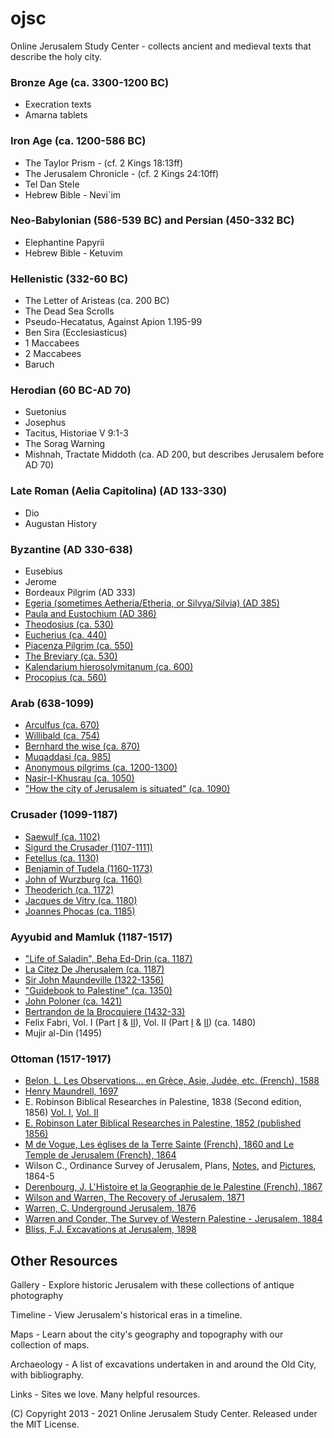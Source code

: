 # ojsc
Online Jerusalem Study Center - collects ancient and medieval texts that describe the holy city.

### Bronze Age (ca. 3300-1200 BC)

- Execration texts
- Amarna tablets

### Iron Age (ca. 1200-586 BC)

- The Taylor Prism - (cf. 2 Kings 18:13ff)
- The Jerusalem Chronicle - (cf. 2 Kings 24:10ff)
- Tel Dan Stele
- Hebrew Bible - Nevi`im

### Neo-Babylonian (586-539 BC) and Persian (450-332 BC)

- Elephantine Papyrii
- Hebrew Bible - Ketuvim

### Hellenistic (332-60 BC)

- The Letter of Aristeas (ca. 200 BC)
- The Dead Sea Scrolls
- Pseudo-Hecatatus, Against Apion 1.195-99
- Ben Sira (Ecclesiasticus)
- 1 Maccabees
- 2 Maccabees
- Baruch

### Herodian (60 BC-AD 70)

- Suetonius
- Josephus
- Tacitus, Historiae V 9:1-3
- The Sorag Warning
- Mishnah, Tractate Middoth (ca. AD 200, but describes Jerusalem before AD 70)

### Late Roman (Aelia Capitolina) (AD 133-330)

- Dio
- Augustan History

### Byzantine (AD 330-638)

- Eusebius
- Jerome
- Bordeaux Pilgrim (AD 333)
- [Egeria (sometimes Aetheria/Etheria, or Silvya/Silvia) (AD 385)](http://archive.org/stream/cu31924091167860#page/n9/mode/2up)
- [Paula and Eustochium (AD 386)](http://archive.org/stream/cu31924028534174#page/n5/mode/2up)
- [Theodosius (ca. 530)](http://archive.org/stream/cu31924028534216#page/n5/mode/2up)
- [Eucherius (ca. 440)](http://archive.org/stream/p2libraryofpales01paleuoft#page/n9/mode/2up)
- [Piacenza Pilgrim (ca. 550)](http://archive.org/stream/cu31924028534232#page/n9/mode/2up)
- [The Breviary (ca. 530)](http://archive.org/stream/p2libraryofpales01paleuoft#page/n15/mode/2up)
- [Kalendarium hierosolymitanum (ca. 600)](https://web.archive.org/web/20160310221057/http://bethlehem.custodia.org/default.asp?id=668)
- [Procopius (ca. 560)](http://archive.org/stream/cu31924028534224#page/n11/mode/2up)

### Arab (638-1099)

- [Arculfus (ca. 670)](http://archive.org/stream/libraryofpalesti03paleuoft#page/n7/mode/2up)
- [Willibald (ca. 754)](http://archive.org/stream/cu31924028534257#page/n5/mode/2up)
- [Bernhard the wise (ca. 870)](http://archive.org/stream/cu31924028534273#page/n7/mode/2up)
- [Muqaddasi (ca. 985)]()
- [Anonymous pilgrims (ca. 1200-1300)](http://archive.org/stream/cu31924028534364#page/n7/mode/2up)
- [Nasir-I-Khusrau (ca. 1050)](http://archive.org/stream/cu31924028534281#page/n11/mode/2up)
- ["How the city of Jerusalem is situated" (ca. 1090)](http://archive.org/stream/cu31924028534273#page/n17/mode/2up)

### Crusader (1099-1187)

- [Saewulf (ca. 1102)](http://archive.org/stream/cu31924028534299#page/n7/mode/2up)
- [Sigurd the Crusader (1107-1111)](http://archive.org/stream/earlytravelsinp00arcugoog#page/n92/mode/2up)
- [Fetellus (ca. 1130)](http://archive.org/stream/libraryofpalesti05paleuoft#page/n1/mode/2up)
- [Benjamin of Tudela (1160-1173)](http://archive.org/stream/earlytravelsinp00arcugoog#page/n104/mode/2up)
- [John of Wurzburg (ca. 1160)](http://archive.org/stream/cu31924028534323#page/n5/mode/2up)
- [Theoderich (ca. 1172)](http://archive.org/stream/cu31924072557360#page/n5/mode/2up)
- [Jacques de Vitry (ca. 1180)](http://archive.org/stream/cu31924028534422#page/n5/mode/2up)
- [Joannes Phocas (ca. 1185)](http://archive.org/stream/cu31924028534331#page/n7/mode/2up)

### Ayyubid and Mamluk  (1187-1517)

- ["Life of Saladin", Beha Ed-Drin (ca. 1187)](http://archive.org/stream/libraryofpalesti13paleuoft#page/n3/mode/2up)
- [La Citez De Jherusalem (ca. 1187)](http://archive.org/stream/biblicalresearc02smitgoog#page/n574/mode/2up)
- [Sir John Maundeville (1322-1356)](http://archive.org/stream/earlytravelsinp00arcugoog#page/n168/mode/2up)
- ["Guidebook to Palestine" (ca. 1350)](http://archive.org/stream/cu31924028534380#page/n5/mode/2up)
- [John Poloner (ca. 1421)](https://web.archive.org/web/20120427030129/http://faculty.colostate-pueblo.edu/beatrice.spade/seminar97/poloner/poloner1.htm)
- [Bertrandon de la Brocquiere (1432-33)](http://archive.org/stream/earlytravelsinp00arcugoog#page/n322/mode/2up)
- Felix Fabri, Vol. I (Part [I](http://archive.org/stream/libraryofpalesti07paleuoft#page/n3/mode/2up) & [II](http://archive.org/stream/libraryofpalesti08paleuoft#page/n3/mode/2up)), Vol. II (Part [I](http://archive.org/stream/libraryofpalesti09paleuoft#page/n3/mode/2up) & [II](http://archive.org/stream/libraryofpalesti02paleuoft#page/n3/mode/2up)) (ca. 1480)
- Mujir al-Din (1495)

### Ottoman (1517-1917)

- [Belon, L. Les Observations... en Grèce, Asie, Judée, etc. (French), 1588](http://books.google.com/books/about/Les_observations_de_plusieurs_singularit.html?id=tBkOAAAAQAAJ)
- [Henry Maundrell, 1697](http://archive.org/stream/earlytravelsinp00arcugoog#page/n422/mode/2up)
- E. Robinson Biblical Researches in Palestine, 1838 (Second edition, 1856) [Vol. I](http://archive.org/stream/cu31924086199563#page/n7/mode/2up), [Vol. II](http://archive.org/stream/biblicalresearc02smitgoog#page/n4/mode/2up)
- [E. Robinson Later Biblical Researches in Palestine, 1852 (published 1856)](http://archive.org/stream/biblicalresearc03smitgoog#page/n6/mode/2up)
- [M de Vogue, Les églises de la Terre Sainte (French), 1860 and Le Temple de Jerusalem (French), 1864](http://books.google.com/books/about/Les_%C3%A9glises_de_la_Terre_Sainte.html?id=Up4aAAAAYAAJ)
- Wilson C., Ordinance Survey of Jerusalem, Plans, [Notes](http://sceti.library.upenn.edu/pages/index.cfm?so_id=4760&PagePosition=1&level=3), and [Pictures](http://sceti.library.upenn.edu/pages/index.cfm?so_id=5995&PagePosition=1&level=3), 1864-5
- [Derenbourg, J. L'Histoire et la Geographie de le Palestine (French), 1867](http://www.archive.org/stream/essaisurlhistoi00dere#page/n7/mode/2up)
- [Wilson and Warren, The Recovery of Jerusalem, 1871](http://archive.org/stream/recoveryjerusal00fundgoog#page/n8/mode/2up)
- [Warren, C. Underground Jerusalem, 1876](http://archive.org/stream/undergroundjerus00warruoft#page/n7/mode/2up)
- [Warren and Conder, The Survey of Western Palestine - Jerusalem, 1884](http://archive.org/stream/surveyofwesternp00warruoft#page/n0/mode/2up)
- [Bliss, F.J. Excavations at Jerusalem, 1898](http://books.google.com/books/about/Excavations_at_Jerusalem_1894_1897.html?id=JoRVAAAAYAAJ)

## Other Resources

Gallery - Explore historic Jerusalem with these collections of antique photography

Timeline - View Jerusalem's historical eras in a timeline.

Maps - Learn about the city's geography and topography with our collection of maps.

Archaeology - A list of excavations undertaken in and around the Old City, with bibliography.

Links - Sites we love. Many helpful resources.

(C) Copyright 2013 - 2021 Online Jerusalem Study Center. Released under the MIT License.
